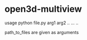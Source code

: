 # open3d-multiview
usage python file.py arg1 arg2 .. ... ..


path_to_files are given as arguments

